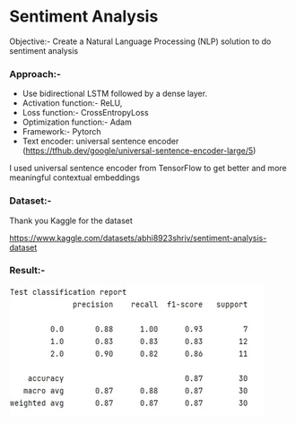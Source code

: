 # Sentiment Analysis
Objective:- Create a Natural Language Processing (NLP) solution to do sentiment analysis

### Approach:-
- Use bidirectional LSTM followed by a dense layer. 
- Activation function:- ReLU, 
- Loss function:- CrossEntropyLoss
- Optimization function:- Adam
- Framework:- Pytorch
- Text encoder: universal sentence encoder (https://tfhub.dev/google/universal-sentence-encoder-large/5)

  
I used universal sentence encoder from TensorFlow to get better and more meaningful contextual embeddings

### Dataset:-
Thank you Kaggle for the dataset

https://www.kaggle.com/datasets/abhi8923shriv/sentiment-analysis-dataset

### Result:-
<img align="left" src="https://github.com/deepakpillai/SentimentAnalysis/blob/main/Result.jpg?raw=true" />

